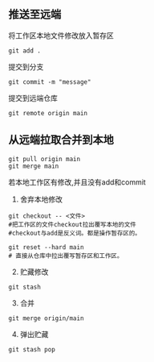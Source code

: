 ## 推送至远端
将工作区本地文件修改放入暂存区
```shell
git add .
```
提交到分支
```shell
git commit -m "message"
```
提交到远端仓库
```shell
git remote origin main
```



## 从远端拉取合并到本地

```shell
git pull origin main
git merge main
```


若本地工作区有修改,并且没有add和commit
1. 舍弃本地修改
```shell
git checkout -- <文件>
#把工作区的文件checkout拉出覆写本地的文件
#checkout与add是反义词。都是操作暂存区的。

git reset --hard main
# 直接从仓库中拉出覆写暂存区和工作区。
```
2. 贮藏修改
```shell
git stash
```

3. 合并
```shell
git merge origin/main
```
 4. 弹出贮藏
```shell
git stash pop
```


